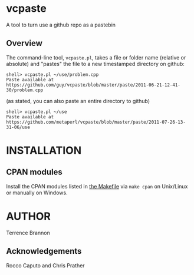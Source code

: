 # vcpaste

A tool to turn use a github repo as a pastebin

## Overview

The command-line tool, `vcpaste.pl`, takes a file or folder name (relative or absolute) and "pastes" the
file to a new timestamped directory on github:

```
shell> vcpaste.pl ~/use/problem.cpp
Paste available at https://github.com/guy/vcpaste/blob/master/paste/2011-06-21-12-41-30/problem.cpp
```

(as stated, you can also paste an entire directory to github)

```
shell> vcpaste.pl ~/use
Paste available at https://github.com/metaperl/vcpaste/blob/master/paste/2011-07-26-13-31-06/use
```

# INSTALLATION

## CPAN modules

Install the CPAN modules listed in 
[the Makefile](https://github.com/metaperl/vcpaste/blob/master/Makefile) via `make cpan` 
on Unix/Linux or manually on Windows.

# AUTHOR

Terrence Brannon

## Acknowledgements

Rocco Caputo and Chris Prather


